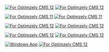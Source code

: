 [![For Optimzely CMS 12](https://github-readme-stats.vercel.app/api/pin/?username=adnanzameer&repo=optimizely-advancedtaskmanager)](https://github.com/adnanzameer/optimizely-advancedtaskmanager)
[![For Optimzely CMS 12](https://github-readme-stats.vercel.app/api/pin/?username=adnanzameer&repo=optimizely-seoboost)](https://github.com/adnanzameer/optimizely-seoboost)

[![For Optimzely CMS 11](https://github-readme-stats.vercel.app/api/pin/?username=adnanzameer&repo=AdvancedTaskManager)](https://github.com/adnanzameer/AdvancedTaskManager)
[![For Optimzely CMS 11](https://github-readme-stats.vercel.app/api/pin/?username=adnanzameer&repo=SEOBOOST)](https://github.com/adnanzameer/SEOBOOST)

[![For Optimzely CMS 12](https://github-readme-stats.vercel.app/api/pin/?username=adnanzameer&repo=A2Z.Episerver.Labs.LanguageManager.GoogleTranslate)](https://github.com/adnanzameer/A2Z.Episerver.Labs.LanguageManager.GoogleTranslate)
[![For Optimzely CMS 12](https://github-readme-stats.vercel.app/api/pin/?username=adnanzameer&repo=A2Z.EPiServer.MarketingAutomationIntegration.Mailchimp)](https://github.com/adnanzameer/A2Z.EPiServer.MarketingAutomationIntegration.Mailchimp)

[![For Optimzely CMS 12](https://github-readme-stats.vercel.app/api/pin/?username=adnanzameer&repo=optimizely-orphaned-properties)](https://github.com/adnanzameer/optimizely-orphaned-properties)
[![For Optimzely CMS 12](https://github-readme-stats.vercel.app/api/pin/?username=adnanzameer&repo=optimizely-visitor-groups-usage)](https://github.com/adnanzameer/optimizely-visitor-groups-usage)

[![Windows App](https://github-readme-stats.vercel.app/api/pin/?username=adnanzameer&repo=JSON-Splitter)](https://github.com/adnanzameer/JSON-Splitter)
[![For Optimzely CMS 12](https://github-readme-stats.vercel.app/api/pin/?username=birgitzprinz&repo=epi-content-type-usage)](https://github.com/birgitzprinz/epi-content-type-usage)
